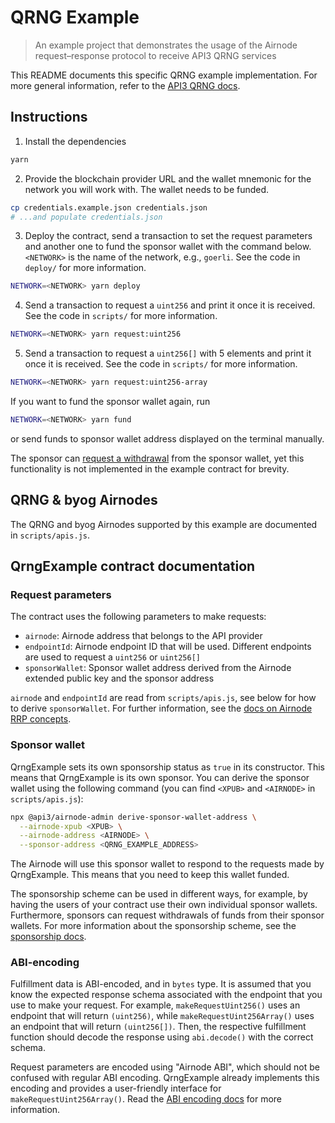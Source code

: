 # QRNG Example

> An example project that demonstrates the usage of the Airnode request–response protocol to receive API3 QRNG services

This README documents this specific QRNG example implementation. For more general information, refer to the
[API3 QRNG docs](https://docs.api3.org/qrng/).

## Instructions

1. Install the dependencies

```sh
yarn
```

2. Provide the blockchain provider URL and the wallet mnemonic for the network you will work with. The wallet needs to
   be funded.

```sh
cp credentials.example.json credentials.json
# ...and populate credentials.json
```

3. Deploy the contract, send a transaction to set the request parameters and another one to fund the sponsor wallet with
   the command below. `<NETWORK>` is the name of the network, e.g., `goerli`. See the code in `deploy/` for more
   information.

```sh
NETWORK=<NETWORK> yarn deploy
```

4. Send a transaction to request a `uint256` and print it once it is received. See the code in `scripts/` for more
   information.

```sh
NETWORK=<NETWORK> yarn request:uint256
```

5. Send a transaction to request a `uint256[]` with 5 elements and print it once it is received. See the code in
   `scripts/` for more information.

```sh
NETWORK=<NETWORK> yarn request:uint256-array
```

If you want to fund the sponsor wallet again, run

```sh
NETWORK=<NETWORK> yarn fund
```

or send funds to sponsor wallet address displayed on the terminal manually.

The sponsor can
[request a withdrawal](https://docs.api3.org/airnode/latest/reference/packages/admin-cli.html#request-withdrawal) from
the sponsor wallet, yet this functionality is not implemented in the example contract for brevity.

## QRNG & byog Airnodes

The QRNG and byog Airnodes supported by this example are documented in `scripts/apis.js`.

## QrngExample contract documentation

### Request parameters

The contract uses the following parameters to make requests:

- `airnode`: Airnode address that belongs to the API provider
- `endpointId`: Airnode endpoint ID that will be used. Different endpoints are used to request a `uint256` or
  `uint256[]`
- `sponsorWallet`: Sponsor wallet address derived from the Airnode extended public key and the sponsor address

`airnode` and `endpointId` are read from `scripts/apis.js`, see below for how to derive `sponsorWallet`. For further
information, see the [docs on Airnode RRP concepts](https://docs.api3.org/airnode/latest/concepts/).

### Sponsor wallet

QrngExample sets its own sponsorship status as `true` in its constructor. This means that QrngExample is its own
sponsor. You can derive the sponsor wallet using the following command (you can find `<XPUB>` and `<AIRNODE>` in
`scripts/apis.js`):

```sh
npx @api3/airnode-admin derive-sponsor-wallet-address \
  --airnode-xpub <XPUB> \
  --airnode-address <AIRNODE> \
  --sponsor-address <QRNG_EXAMPLE_ADDRESS>
```

The Airnode will use this sponsor wallet to respond to the requests made by QrngExample. This means that you need to
keep this wallet funded.

The sponsorship scheme can be used in different ways, for example, by having the users of your contract use their own
individual sponsor wallets. Furthermore, sponsors can request withdrawals of funds from their sponsor wallets. For more
information about the sponsorship scheme, see the
[sponsorship docs](https://docs.api3.org/airnode/latest/concepts/sponsor.html).

### ABI-encoding

Fulfillment data is ABI-encoded, and in `bytes` type. It is assumed that you know the expected response schema
associated with the endpoint that you use to make your request. For example, `makeRequestUint256()` uses an endpoint
that will return `(uint256)`, while `makeRequestUint256Array()` uses an endpoint that will return `(uint256[])`. Then,
the respective fulfillment function should decode the response using `abi.decode()` with the correct schema.

Request parameters are encoded using "Airnode ABI", which should not be confused with regular ABI encoding. QrngExample
already implements this encoding and provides a user-friendly interface for `makeRequestUint256Array()`. Read the
[ABI encoding docs](https://docs.api3.org/airnode/latest/reference/specifications/airnode-abi-specifications.html) for
more information.
